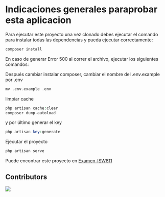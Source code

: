 # Indicaciones generales paraprobar esta aplicacion
Para ejecutar este proyecto una vez clonado debes ejecutar el comando para instalar todas las dependencias y pueda ejecutar correctamente: 

```php
composer install
```

En caso de generar Error 500 al correr el archivo, ejecutar los siguientes comandos:

Después cambiar instalar composer, cambiar el nombre del .env.example por .env

```php
mv .env.example .env
```

limpiar cache
```php
php artisan cache:clear
composer dump-autoload
```

y por último generar el key
```php
php artisan key:generate
```

Ejecutar el proyecto
```php
php artisan serve
```

Puede encontrar este proyecto en [Examen-ISW811]()

## Contributors
[![](https://gitlab.com/uploads/-/system/user/avatar/1607844/avatar.png?width=400)](https://gitlab.com/FrancizHernandez)